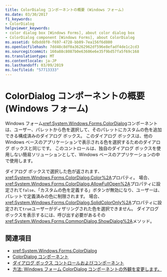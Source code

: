 ```yaml
---
title: ColorDialog コンポーネントの概要 (Windows フォーム)
ms.date: 03/30/2017
f1_keywords:
- ColorDialog
helpviewer_keywords:
- color dialog box [Windows Forms], about color dialog box
- ColorDialog component [Windows Forms], about ColorDialog
ms.assetid: 6dbdd8f0-f697-4728-bb09-7ea156f6d800
ms.openlocfilehash: 7dd48c8df0a36262962df596e8efadf4de1c2cd3
ms.sourcegitcommit: 160a88c8087b0e63606e6e35f9bd57fa5f69c168
ms.translationtype: MT
ms.contentlocale: ja-JP
ms.lasthandoff: 03/09/2019
ms.locfileid: "57713333"
---
```

# <a name="colordialog-component-overview-windows-forms"></a>ColorDialog コンポーネントの概要 (Windows フォーム)
Windows フォーム<xref:System.Windows.Forms.ColorDialog>コンポーネントは、ユーザー、パレットから色を選択して、そのパレットにカスタムの色を追加できる構成済みのダイアログ ボックス。 このダイアログ ボックスは、他の Windows ベースのアプリケーションで表示される色を選択するためのダイアログ ボックスと同じです。 このコントロールは、独自のダイアログ ボックスを使用しない簡易ソリューションとして、Windows ベースのアプリケーションの中で使用します。  
  
 ダイアログ ボックスで選択した色が返されます、<xref:System.Windows.Forms.ColorDialog.Color%2A>プロパティ。 場合、<xref:System.Windows.Forms.ColorDialog.AllowFullOpen%2A>プロパティに設定されて`false`、「カスタムの色を定義する」ボタンが無効になり、ユーザーは、パレットで定義済みの色に制限されます。 場合、<xref:System.Windows.Forms.ColorDialog.SolidColorOnly%2A>プロパティに設定されて`true`ユーザーがディザリングされた色を選択できません。 ダイアログ ボックスを表示するには、呼び出す必要があるその<xref:System.Windows.Forms.CommonDialog.ShowDialog%2A>メソッド。  
  
## <a name="see-also"></a>関連項目
- <xref:System.Windows.Forms.ColorDialog>
- [ColorDialog コンポーネント](colordialog-component-windows-forms.md)
- [ダイアログ ボックス コントロールおよびコンポーネント](dialog-box-controls-and-components-windows-forms.md)
- [方法: Windows フォーム ColorDialog コンポーネントの外観を変更します。](how-to-change-the-appearance-of-the-windows-forms-colordialog-component.md)
